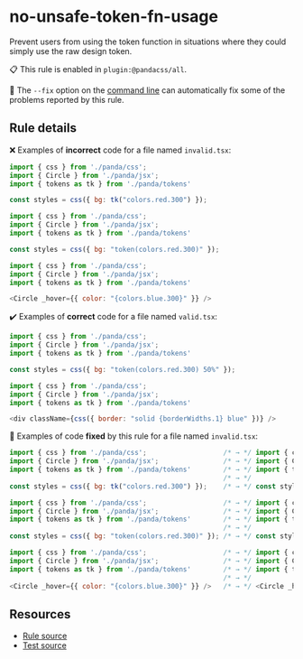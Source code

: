 [//]: # (This file is generated by eslint-docgen. Do not edit it directly.)

# no-unsafe-token-fn-usage

Prevent users from using the token function in situations where they could simply use the raw design token.

📋 This rule is enabled in `plugin:@pandacss/all`.

🔧 The `--fix` option on the [command line](https://eslint.org/docs/user-guide/command-line-interface#fixing-problems) can automatically fix some of the problems reported by this rule.

## Rule details

❌ Examples of **incorrect** code for a file named `invalid.tsx`:
```js
import { css } from './panda/css';
import { Circle } from './panda/jsx';
import { tokens as tk } from './panda/tokens'

const styles = css({ bg: tk("colors.red.300") });

import { css } from './panda/css';
import { Circle } from './panda/jsx';
import { tokens as tk } from './panda/tokens'

const styles = css({ bg: "token(colors.red.300)" });

import { css } from './panda/css';
import { Circle } from './panda/jsx';
import { tokens as tk } from './panda/tokens'

<Circle _hover={{ color: "{colors.blue.300}" }} />
```

✔️ Examples of **correct** code for a file named `valid.tsx`:
```js
import { css } from './panda/css';
import { Circle } from './panda/jsx';
import { tokens as tk } from './panda/tokens'

const styles = css({ bg: "token(colors.red.300) 50%" });

import { css } from './panda/css';
import { Circle } from './panda/jsx';
import { tokens as tk } from './panda/tokens'

<div className={css({ border: "solid {borderWidths.1} blue" })} />
```

🔧 Examples of code **fixed** by this rule for a file named `invalid.tsx`:
```js
import { css } from './panda/css';                   /* → */ import { css } from './panda/css';
import { Circle } from './panda/jsx';                /* → */ import { Circle } from './panda/jsx';
import { tokens as tk } from './panda/tokens'        /* → */ import { tokens as tk } from './panda/tokens'
                                                     /* → */
const styles = css({ bg: tk("colors.red.300") });    /* → */ const styles = css({ bg: "red.300" });

import { css } from './panda/css';                   /* → */ import { css } from './panda/css';
import { Circle } from './panda/jsx';                /* → */ import { Circle } from './panda/jsx';
import { tokens as tk } from './panda/tokens'        /* → */ import { tokens as tk } from './panda/tokens'
                                                     /* → */
const styles = css({ bg: "token(colors.red.300)" }); /* → */ const styles = css({ bg: "red.300" });

import { css } from './panda/css';                   /* → */ import { css } from './panda/css';
import { Circle } from './panda/jsx';                /* → */ import { Circle } from './panda/jsx';
import { tokens as tk } from './panda/tokens'        /* → */ import { tokens as tk } from './panda/tokens'
                                                     /* → */
<Circle _hover={{ color: "{colors.blue.300}" }} />   /* → */ <Circle _hover={{ color: "blue.300" }} />
```

## Resources

* [Rule source](/plugin/src/rules/no-unsafe-token-fn-usage.ts)
* [Test source](/test/no-unsafe-token-fn-usage.test.ts)
